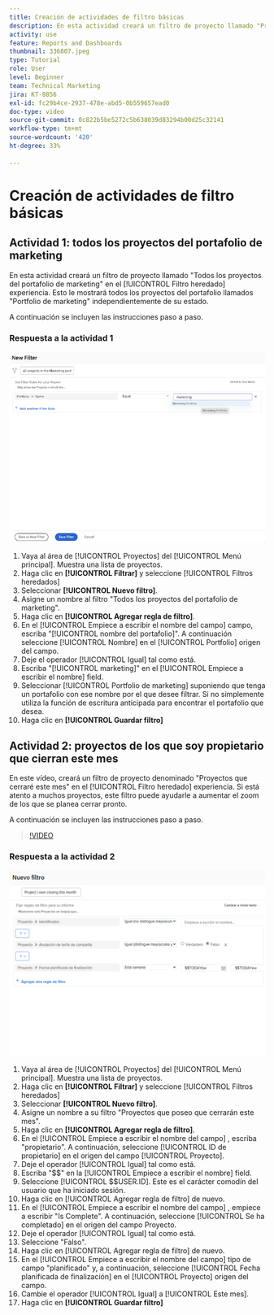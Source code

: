 ```yaml
---
title: Creación de actividades de filtro básicas
description: En esta actividad creará un filtro de proyecto llamado "Proyectos de mi propiedad que cierran este mes".
activity: use
feature: Reports and Dashboards
thumbnail: 336807.jpeg
type: Tutorial
role: User
level: Beginner
team: Technical Marketing
jira: KT-8856
exl-id: fc29b4ce-2937-478e-abd5-0b559657ead0
doc-type: video
source-git-commit: 0c822b5be5272c5b638039d83294b00d25c32141
workflow-type: tm+mt
source-wordcount: '420'
ht-degree: 33%

---
```


# Creación de actividades de filtro básicas

## Actividad 1: todos los proyectos del portafolio de marketing

En esta actividad creará un filtro de proyecto llamado &quot;Todos los proyectos del portafolio de marketing&quot; en el [!UICONTROL Filtro heredado] experiencia. Esto le mostrará todos los proyectos del portafolio llamados &quot;Portfolio de marketing&quot; independientemente de su estado.

A continuación se incluyen las instrucciones paso a paso.

### Respuesta a la actividad 1

![Imagen de la pantalla para crear un nuevo filtro](assets/basic-filter-activity-1.png)

1. Vaya al área de [!UICONTROL Proyectos] del [!UICONTROL Menú principal]. Muestra una lista de proyectos.
1. Haga clic en **[!UICONTROL Filtrar]** y seleccione [!UICONTROL Filtros heredados]
1. Seleccionar **[!UICONTROL Nuevo filtro]**.
1. Asigne un nombre al filtro &quot;Todos los proyectos del portafolio de marketing&quot;.
1. Haga clic en **[!UICONTROL Agregar regla de filtro]**.
1. En el [!UICONTROL Empiece a escribir el nombre del campo] campo, escriba &quot;[!UICONTROL nombre del portafolio]&quot;. A continuación seleccione [!UICONTROL Nombre] en el [!UICONTROL Portfolio] origen del campo.
1. Deje el operador [!UICONTROL Igual] tal como está.
1. Escriba &quot;[!UICONTROL marketing]&quot; en el [!UICONTROL Empiece a escribir el nombre] field.
1. Seleccionar [!UICONTROL Portfolio de marketing] suponiendo que tenga un portafolio con ese nombre por el que desee filtrar. Si no simplemente utiliza la función de escritura anticipada para encontrar el portafolio que desea.
1. Haga clic en **[!UICONTROL Guardar filtro]**

## Actividad 2: proyectos de los que soy propietario que cierran este mes

En este vídeo, creará un filtro de proyecto denominado &quot;Proyectos que cerraré este mes&quot; en el [!UICONTROL Filtro heredado] experiencia. Si está atento a muchos proyectos, este filtro puede ayudarle a aumentar el zoom de los que se planea cerrar pronto.

A continuación se incluyen las instrucciones paso a paso.

>[!VIDEO](https://video.tv.adobe.com/v/336807/?quality=12&learn=on)

### Respuesta a la actividad 2

![Imagen de la pantalla para crear un nuevo filtro](assets/basic-filter-activity-updated-6-15-21.png)

1. Vaya al área de [!UICONTROL Proyectos] del [!UICONTROL Menú principal]. Muestra una lista de proyectos.
1. Haga clic en **[!UICONTROL Filtrar]** y seleccione [!UICONTROL Filtros heredados]
1. Seleccionar **[!UICONTROL Nuevo filtro]**.
1. Asigne un nombre a su filtro &quot;Proyectos que poseo que cerrarán este mes&quot;.
1. Haga clic en **[!UICONTROL Agregar regla de filtro]**.
1. En el [!UICONTROL Empiece a escribir el nombre del campo] , escriba &quot;propietario&quot;. A continuación, seleccione [!UICONTROL ID de propietario] en el origen del campo [!UICONTROL Proyecto].
1. Deje el operador [!UICONTROL Igual] tal como está.
1. Escriba &quot;$$&quot; en la [!UICONTROL Empiece a escribir el nombre] field.
1. Seleccione [!UICONTROL $$USER.ID]. Este es el carácter comodín del usuario que ha iniciado sesión.
1. Haga clic en [!UICONTROL Agregar regla de filtro] de nuevo.
1. En el [!UICONTROL Empiece a escribir el nombre del campo] , empiece a escribir &quot;Is Complete&quot;. A continuación, seleccione [!UICONTROL Se ha completado] en el origen del campo Proyecto.
1. Deje el operador [!UICONTROL Igual] tal como está.
1. Seleccione &quot;Falso&quot;.
1. Haga clic en [!UICONTROL Agregar regla de filtro] de nuevo.
1. En el [!UICONTROL Empiece a escribir el nombre del campo] tipo de campo &quot;planificado&quot; y, a continuación, seleccione [!UICONTROL Fecha planificada de finalización] en el [!UICONTROL Proyecto] origen del campo.
1. Cambie el operador [!UICONTROL Igual] a [!UICONTROL Este mes].
1. Haga clic en **[!UICONTROL Guardar filtro]**
